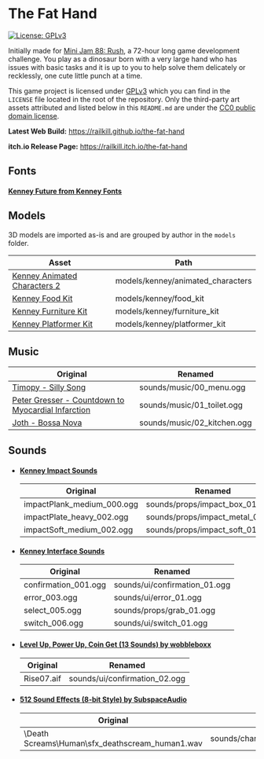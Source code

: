 # The Fat Hand
[![License: GPLv3](https://img.shields.io/github/license/railkill/the-fat-hand?style=for-the-badge)](https://www.gnu.org/licenses/gpl-3.0.en.html)

Initially made for [Mini Jam 88: Rush](https://itch.io/jam/mini-jam-88-rush), a 72-hour long game development challenge. 
You play as a dinosaur born with a very large hand who has issues with basic tasks and it is up to you to help solve 
them delicately or recklessly, one cute little punch at a time.

This game project is licensed under [GPLv3](https://github.com/RailKill/the-fat-hand/blob/main/LICENSE) which you can find in the 
```LICENSE``` file located in the root of the repository. Only the third-party art assets attributed and listed below in this ```README.md``` 
are under the [CC0 public domain license](https://creativecommons.org/publicdomain/zero/1.0/).

**Latest Web Build:** https://railkill.github.io/the-fat-hand

**itch.io Release Page:** https://railkill.itch.io/the-fat-hand


## Fonts
#### [Kenney Future from Kenney Fonts](https://www.kenney.nl/assets/kenney-fonts)


## Models
3D models are imported as-is and are grouped by author in the ```models``` folder.

| Asset                                                                               | Path                                |
| ----------------------------------------------------------------------------------- | ----------------------------------- |
| [Kenney Animated Characters 2](https://www.kenney.nl/assets/animated-characters-2)  | models/kenney/animated_characters   |
| [Kenney Food Kit](https://www.kenney.nl/assets/food-kit)                            | models/kenney/food_kit              |
| [Kenney Furniture Kit](https://www.kenney.nl/assets/furniture-kit)                  | models/kenney/furniture_kit         |
| [Kenney Platformer Kit](https://www.kenney.nl/assets/platformer-kit)                | models/kenney/platformer_kit        |


## Music
| Original                                                                  | Renamed                       |
| ------------------------------------------------------------------------- | ----------------------------- |
| [Timopy - Silly Song](https://opengameart.org/content/silly-song)         | sounds/music/00_menu.ogg      |
| [Peter Gresser - Countdown to Myocardial Infarction](https://commons.wikimedia.org/wiki/File:Peter_Gresser_-_02_-_Countdown_to_Myocardial_Infarction.ogg) | sounds/music/01_toilet.ogg |
| [Joth - Bossa Nova](https://opengameart.org/content/bossa-nova)           | sounds/music/02_kitchen.ogg   |


## Sounds
- #### [Kenney Impact Sounds](https://www.kenney.nl/assets/impact-sounds)

  | Original                      | Renamed                           |
  | ----------------------------- | --------------------------------- |
  | impactPlank_medium_000.ogg    | sounds/props/impact_box_01.ogg    |
  | impactPlate_heavy_002.ogg     | sounds/props/impact_metal_01.ogg  |
  | impactSoft_medium_002.ogg     | sounds/props/impact_soft_01.ogg   |


- #### [Kenney Interface Sounds](https://www.kenney.nl/assets/interface-sounds)

  | Original              | Renamed                         |
  | --------------------- | ------------------------------- |
  | confirmation_001.ogg  | sounds/ui/confirmation_01.ogg   |
  | error_003.ogg         | sounds/ui/error_01.ogg          |
  | select_005.ogg        | sounds/props/grab_01.ogg        |
  | switch_006.ogg        | sounds/ui/switch_01.ogg         |


- #### [Level Up, Power Up, Coin Get (13 Sounds) by wobbleboxx](https://opengameart.org/content/level-up-power-up-coin-get-13-sounds)

  | Original   | Renamed                        |
  | ---------- | ------------------------------ |
  | Rise07.aif | sounds/ui/confirmation_02.ogg  |


- #### [512 Sound Effects (8-bit Style) by SubspaceAudio](https://opengameart.org/content/512-sound-effects-8-bit-style)

  | Original                                          | Renamed                                   |
  | ------------------------------------------------- | ----------------------------------------- |
  | \Death Screams\Human\sfx_deathscream_human1.wav   | sounds/characters/human_death_01.wav      |
